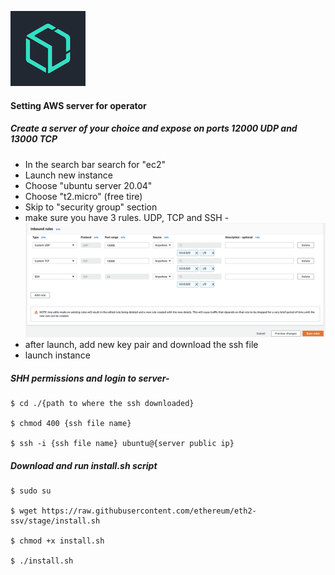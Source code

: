![ethereum](/docs/resources/blox_logo.png)
#### Setting AWS server for operator
##### Create a server of your choice and expose on ports 12000 UDP and 13000 TCP
 - In the search bar search for "ec2"
 - Launch new instance
 - Choose "ubuntu server 20.04"
 - Choose "t2.micro" (free tire)
 - Skip to "security group" section
 - make sure you have 3 rules. UDP, TCP and SSH -
 ![security_permission](/docs/resources/security_permission.png)
 - after launch, add new key pair and download the ssh file 
 - launch instance

##### SHH permissions and login to server-  
```
$ cd ./{path to where the ssh downloaded}

$ chmod 400 {ssh file name}

$ ssh -i {ssh file name} ubuntu@{server public ip}
```

##### Download and run install.sh script 
```
$ sudo su

$ wget https://raw.githubusercontent.com/ethereum/eth2-ssv/stage/install.sh

$ chmod +x install.sh

$ ./install.sh
```